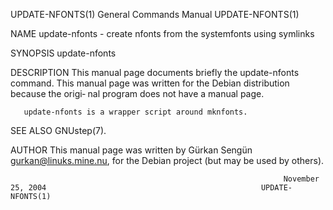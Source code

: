 UPDATE-NFONTS(1)                                              General Commands Manual                                             UPDATE-NFONTS(1)

NAME
       update-nfonts - create nfonts from the systemfonts using symlinks

SYNOPSIS
       update-nfonts

DESCRIPTION
       This  manual page documents briefly the update-nfonts command.  This manual page was written for the Debian distribution because the origi‐
       nal program does not have a manual page.

       update-nfonts is a wrapper script around mknfonts.

SEE ALSO
       GNUstep(7).

AUTHOR
       This manual page was written by Gürkan Sengün <gurkan@linuks.mine.nu>, for the Debian project (but may be used by others).

                                                                 November 25, 2004                                                UPDATE-NFONTS(1)
